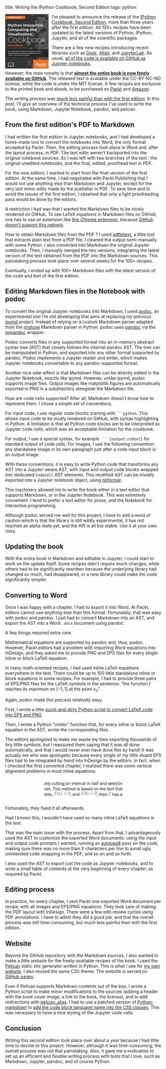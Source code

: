 title: Writing the IPython Cookbook, Second Edition
tags: python

<a href="https://ipython-books.github.io/"><img src="/images/cookbook.png" alt="IPython Cookbook, Second Edition" align="left" style="width: 140px; margin-right: 10px;" /></a> I'm pleased to announce the release of the [IPython Cookbook, Second Edition](https://ipython-books.github.io/), more than three years after the first edition. All 100+ recipes have been updated to the latest versions of Python, IPython, Jupyter, and all of the scientific packages.

There are a few new recipes introducing recent libraries such as [Dask](https://dask.pydata.org/en/latest/), [Altair](https://altair-viz.github.io/), and [JupyterLab](https://github.com/jupyterlab/jupyterlab). As usual, [all of the code is available on GitHub as Jupyter notebooks](https://github.com/ipython-books/cookbook-2nd-code).

However, the main novelty is that [**almost the entire book is now freely available on GitHub**](https://github.com/ipython-books/cookbook-2nd). The released text is available under the CC-BY-NC-ND license, while the code is under the MIT license. A few recipes are exclusive to the printed book and ebook, to be purchased on [Packt](https://www.packtpub.com/big-data-and-business-intelligence/ipython-interactive-computing-and-visualization-cookbook-second-e) and [Amazon](https://www.amazon.com/IPython-Interactive-Computing-Visualization-Cookbook-ebook/dp/B079KBGPQC).

The writing process was [much less painful than with the first edition](/writing-ipython-cookbook/). In this post, I'll give an overview of the technical process I've used to write the book, using Markdown, Jupyter Notebook, pandoc, and pelican.

<!-- PELICAN_END_SUMMARY -->

## From the first edition's PDF to Markdown

I had written the first edition in Jupyter notebooks, and I had developed a home-made tool to convert the notebooks into Word, the only format accepted by Packt. Then, the editing process took place in Word and, after the layout process, in PDF. The text edits weren't backported into the original notebook sources. So I was left with two branches of the text : the original unedited notebooks, and the final, edited, proofread text in PDF.

For the new edition, I wanted to start from the final version of the first edition. At the same time, I had negotiated with Packt Publishing that I would not use anything else than Markdown and Jupyter, except for the very last minor edits made by the publisher in PDF. To save time and to avoid the issues of the first edition, I obtained that only a light proofreading pass would be done by the editors.

A restriction I had was that I wanted the Markdown files to be nicely rendered on GitHub. To see LaTeX equations in Markdown files on GitHub, one has to use an extension like [this Chrome extension](https://chrome.google.com/webstore/detail/github-with-mathjax/ioemnmodlmafdkllaclgeombjnmnbima/), because [GitHub doesn't support this natively](https://github.com/github/markup/issues/897).

How to obtain Markdown files from the PDF ? I used [pdftotext](https://en.wikipedia.org/wiki/Pdftotext), a little tool that extracts plain text from a PDF file. I cleaned the output semi-manually with some Python. I also converted into Markdown the original Jupyter notebooks. Then, I manually merged the two versions, integrating the latest version of the text obtained from the PDF into the Markdown sources. This painstaking process took place over several weeks for the 100+ recipes.

Eventually, I ended up with 100+ Markdown files with the latest version of the code and text of the first edition.


## Editing Markdown files in the Notebook with podoc

To convert the original Jupyter notebooks into Markdown, I used [podoc](https://github.com/podoc/podoc), an experimental tool I'm still developing that aims at replacing my previous [ipymd](https://github.com/rossant/ipymd) project. Instead of relying on a custom Markdown parser adapted from the [mistune](https://github.com/lepture/mistune) Markdown parser in Python, podoc uses [pandoc](http://pandoc.org/) via the [pypandoc](https://github.com/bebraw/pypandoc) wrapper.

Podoc converts files in any supported format into an in-memory abstract syntax tree (AST) that closely follows the internal pandoc AST. The tree can be manipulated in Python, and exported into any other format supported by pandoc. Podoc implements a Jupyter reader and writer, which makes Jupyter notebooks convertable to any pandoc-supported format.

Another nice side-effect is that Markdown files can be directly edited in the Jupyter Notebook, exactly like ipymd. However, unlike ipymd, podoc supports image files. Output images like matplotlib figures are automatically exported in PNG in a subdirectory alongside the Markdown file.

How are code cells supported? After all, Markdown doesn't know how to represent them. I chose a simple set of conventions.

For input code, I use regular code blocks starting with `` ```python ``. This allows input code to be nicely rendered on GitHub, with syntax highlighting in Python. A limitation is that all Python code blocks are to be interpreted as Jupyter code cells, which was an acceptable limitation for the cookbook.

For output, I use a special syntax, for example `` ```{output:stdout}`` for standard output of code cells. For images, I use the following convention: any standalone image in its own paragraph just after a code input block is an output image.

With these conventions, it is easy to write Python code that transforms any AST into a Jupyter-aware AST, with input and output code blocks wrapped into dedicated `CodeCell` AST elements. This modified AST can be trivially exported into a Jupyter notebook object, using [nbformat](https://nbformat.readthedocs.io/en/latest/).

This machinery allowed me to write the book either in a text editor that supports Markdown, or in the Jupyter Notebook. This was extremely convenient: I tend to prefer a text editor for prose, and the Notebook for interactive programming.

Although podoc served me well for this project, I have to add a word of caution which is that the library is still wildly experimental, it has not reached an alpha state yet, and the API is all but stable. Use it at your own risks.


## Updating the book

With the entire book in Markdown and editable in Jupyter, I could start to work on the update itself. Some recipes didn't require much changes, while others had to be significantly rewritten because the underlying library had changed so much, had disappeared, or a new library could make the code significantly simpler.


## Converting to Word

Once I was happy with a chapter, I had to export it into Word. At Packt, editors cannot use anything else than this format. Fortunately, that was easy with podoc and pandoc. I just had to convert Markdown into an AST, and export the AST into a Word `.docx` document using pandoc.

A few things required extra care.

Mathematical equations are supported by pandoc and, thus, podoc. However, Packt editors had a problem with importing Word equations into InDesign, and they asked me to provide PNG and EPS files for every single inline or block LaTeX equation.

In many math-oriented recipes, I had used inline LaTeX equations everywhere in the text. There could be up to 100 little standalone inline or block equations in some recipes. For example, I had to provide three pairs of EPS/PNG files for the LaTeX symbols in the sentence: "the function $f$ reaches its maximum on $[-1, 1]$ at the point $x_0$".

Again, podoc made this process relatively easy.

First, I wrote a little [quick-and-dirty Python script to convert LaTeX code into EPS and PNG](https://gist.github.com/rossant/b9a37747d37140105299b4564fafade1).

Then, I wrote a Python "visitor" function that, for every inline or block LaTeX equation in the AST, wrote the corresponding files.

The editors apologized to make me waste my time exporting thousands of tiny little symbols, but I reassured them saying that it was all done automatically, and that I would never ever have done this by hand! It was actually me who was apologetic because every single of my little stupid EPS files had to be integrated *by hand* into InDesign by the editors. In fact, when I checked the first converted chapter, I realized there was some vertical alignment problems in most inline equations.

<img src="/images/latex-vertical.png" style="width: 50%; display: block; margin: 0 auto;" />

Fortunately, they fixed it all afterwards.

Had I known this, I wouldn't have used so many inline LaTeX equations in the text.

That was the main issue with the process. Apart from that, I advantageously used the AST to customize the exported Word documents: using the input and output code prompts I wanted, running an [autopep8](https://github.com/hhatto/autopep8) pass on the code, making sure there was no more than X characters per line to avoid ugly unintended code wrapping in the PDF, and so on and so forth.

I also used the AST to export just the code as Jupyter notebooks, and to write a small table of contents at the very beginning of every chapter, as required by Packt.


## Editing process

In practice, for every chapter, I sent Packt one exported Word document per recipe, with all images and EPS/PNG equations. They took care of making the PDF layout with InDesign. There were a few edit-review cycles using PDF annotations. I have to admit they did a good job, and that the overall process was still time-consuming, but much less painful than with the first edition.


## Website

Beyond the GitHub repository with the Markdown sources, I also wanted to make a little website for the freely-available recipes of the book. I used the [Pelican](http://docs.getpelican.com/en/stable/) static site generator written in Python. This is what I use for [my own website](https://cyrille.rossant.net/). I also reused the same CSS theme. The website is served on [GitHub pages](https://pages.github.com/).

Even if Pelican supports Markdown contents out of the box, I wrote a Python script to make minor modifications to the sources (adding a header with the book cover image, a link to the book, the license), and to add redirections with [pelican_alias](https://github.com/Nitron/pelican-alias). I had to use a patched version of [Python-markdown](https://github.com/rossant/Python-Markdown/tree/codehilite-css) to [add the code block language name into the CSS classes](https://blog.liang2.tw/posts/2016/02/markdown-codehilite-lang/). This was necessary to have a nice styling of the Jupyter code cells.


## Conclusion

Writing this second edition took place over about a year because I had little time to devote to this project. However, although it was time-consuming, the overall process was not that painstaking. Also, it gave me a motivation to set up an efficient and flexible writing process with tools that I love, such as Markdown, Jupyter, pandoc, and of course Python.
